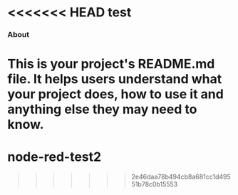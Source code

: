 <<<<<<< HEAD
test
====

### About

This is your project's README.md file. It helps users understand what your
project does, how to use it and anything else they may need to know.
=======
# node-red-test2
>>>>>>> 2e46daa78b494cb8a681cc1d49551b78c0b15553
